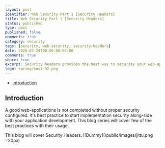 ```yaml
---
layout: post
identifier: Web Security Part 1 [Security Headers]
title: Web Security Part 1 [Security Headers]
status: published
type: post
published: false
comments: true
category: security
tags: [security, web-security, security-headers]
date: 2020-07-24T00:00:00-04:00
comments: true
share: true
excerpt: Security headers provides the best way to security your web-application. 
logo: spring/boot-32.png
---
```

* [Introduction](#intro)

## Introduction <a name="intro"></a>
A good web-applications is not completed without proper security configured. It's best practice to start implementation security along-side with your application development.
 This blog series will cover few of the best practices with their usage. 

This blog will cover Security Headers.
![Dummy](/public/images/jittu.png =20px)
